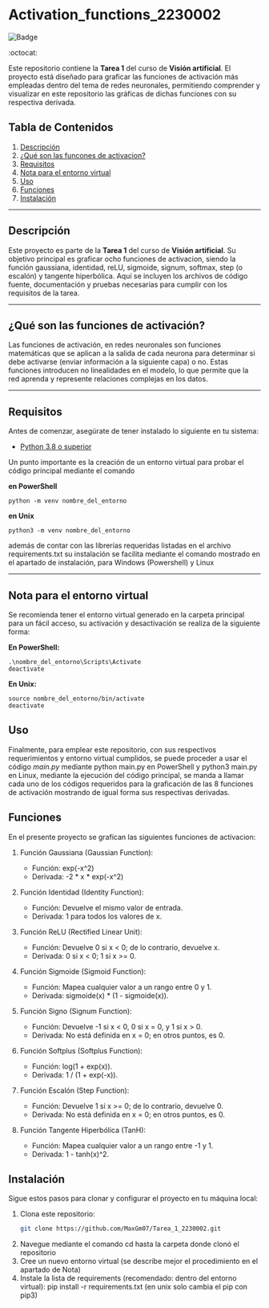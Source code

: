 # Activation_functions_2230002

![Badge](https://img.shields.io/badge/Estado-Completado-brightgreen)

:octocat:

Este repositorio contiene la **Tarea 1** del curso de **Visión artificial**. El proyecto está diseñado para graficar las funciones de activación más empleadas dentro del tema de redes neuronales, permitiendo comprender y visualizar en este repositorio las gráficas de dichas funciones con su respectiva derivada.


## Tabla de Contenidos

1. [Descripción](#descripción)
2. [¿Qué son las funcones de activacion?](#qué-son-las-funciones-de-activación)
3. [Requisitos](#requisitos)
4. [Nota para el entorno virtual](#nota-para-el-entorno-virtual)
5. [Uso](#uso)
6. [Funciones](#funciones)
7. [Instalación](#instalación)
---

## Descripción

Este proyecto es parte de la **Tarea 1** del curso de **Visión artificial**. Su objetivo principal es graficar ocho funciones de activacion, siendo la función gaussiana, identidad, reLU, sigmoide, signum, softmax, step (o escalón) y tangente hiperbólica. Aquí se incluyen los archivos de código fuente, documentación y pruebas necesarias para cumplir con los requisitos de la tarea.

---
## ¿Qué son las funciones de activación?
Las funciones de activación, en redes neuronales son funciones matemáticas que se aplican a la salida de cada neurona para determinar si debe activarse (enviar información a la siguiente capa) o no. Estas funciones introducen no linealidades en el modelo, lo que permite que la red aprenda y represente relaciones complejas en los datos.

---
## Requisitos

Antes de comenzar, asegúrate de tener instalado lo siguiente en tu sistema:

- [Python 3.8 o superior](https://www.python.org/downloads/) 

Un punto importante es la creación de un entorno virtual para probar el código principal mediante el comando

**en PowerShell**
    
    python -m venv nombre_del_entorno 

**en Unix**

    python3 -m venv nombre_del_entorno  

además de contar con las librerías requeridas listadas en el archivo requirements.txt
su instalación se facilita mediante el comando mostrado en el apartado de instalación, para Windows (Powershell) y Linux


---


## Nota para el entorno virtual
Se recomienda tener el entorno virtual generado en la carpeta principal para un fácil acceso, su activación y desactivación se realiza de la siguiente forma: 

**En PowerShell:**
    
    .\nombre_del_entorno\Scripts\Activate
    deactivate
    

**En Unix:**

    source nombre_del_entorno/bin/activate
    deactivate
    

## Uso
Finalmente, para emplear este repositorio, con sus respectivos requerimientos y entorno virtual cumplidos, se puede proceder a usar el código *main.py* mediante python main.py en PowerShell y python3 main.py en Linux, mediante la ejecución del código principal, se manda a llamar cada uno de los códigos requeridos para la graficación de las 8 funciones de activación mostrando de igual forma sus respectivas derivadas.

## Funciones

En el presente proyecto se grafican las siguientes funciones de activacion:

1. Función Gaussiana (Gaussian Function):
   - Función: exp(-x^2)
   - Derivada: -2 * x * exp(-x^2)

2. Función Identidad (Identity Function):
   - Función: Devuelve el mismo valor de entrada.
   - Derivada: 1 para todos los valores de x.

3. Función ReLU (Rectified Linear Unit):
   - Función: Devuelve 0 si x < 0; de lo contrario, devuelve x.
   - Derivada: 0 si x < 0; 1 si x >= 0.

4. Función Sigmoide (Sigmoid Function):
   - Función: Mapea cualquier valor a un rango entre 0 y 1.
   - Derivada: sigmoide(x) * (1 - sigmoide(x)).

5. Función Signo (Signum Function):
   - Función: Devuelve -1 si x < 0, 0 si x = 0, y 1 si x > 0.
   - Derivada: No está definida en x = 0; en otros puntos, es 0.

6. Función Softplus (Softplus Function):
   - Función: log(1 + exp(x)).
   - Derivada: 1 / (1 + exp(-x)).

7. Función Escalón (Step Function):
   - Función: Devuelve 1 si x >= 0; de lo contrario, devuelve 0.
   - Derivada: No está definida en x = 0; en otros puntos, es 0.

8. Función Tangente Hiperbólica (TanH):
   - Función: Mapea cualquier valor a un rango entre -1 y 1.
   - Derivada: 1 - tanh(x)^2.


## Instalación

Sigue estos pasos para clonar y configurar el proyecto en tu máquina local:

1. Clona este repositorio:
   ```bash
   git clone https://github.com/MaxGm07/Tarea_1_2230002.git
2. Navegue mediante el comando cd hasta la carpeta donde clonó el repositorio
3. Cree un nuevo entorno virtual (se describe mejor el procedimiento en el apartado de Nota)
4. Instale la lista de requirements (recomendado: dentro del entorno virtual):
    pip install -r requirements.txt (en unix solo cambia el pip con pip3)
